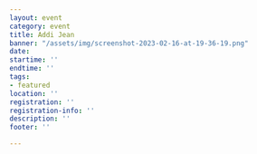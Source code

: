 ```yaml
---
layout: event
category: event
title: Addi Jean
banner: "/assets/img/screenshot-2023-02-16-at-19-36-19.png"
date: 
startime: ''
endtime: ''
tags:
- featured
location: ''
registration: ''
registration-info: ''
description: ''
footer: ''

---
```

